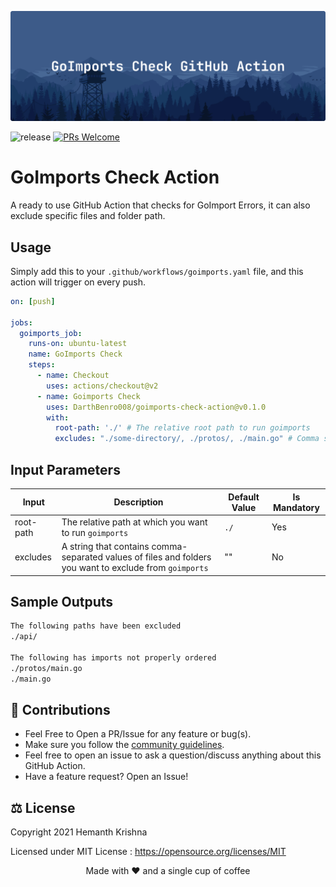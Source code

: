 ![Banner](assets/banner.png)

![release](https://img.shields.io/github/v/release/DarthBenro008/goimports-check-action)
[![PRs Welcome](https://img.shields.io/badge/PRs-welcome-brightgreen.svg)](https://github.com/DarthBenro008/goimports-check-action/issues/new/choose)
# GoImports Check Action

A ready to use GitHub Action that checks for GoImport Errors, it can also exclude specific files and folder path.


## Usage

Simply add this to your `.github/workflows/goimports.yaml` file, and this action will trigger on every push.

```yaml
on: [push]

jobs:
  goimports_job:
    runs-on: ubuntu-latest
    name: GoImports Check
    steps:
      - name: Checkout
        uses: actions/checkout@v2
      - name: Goimports Check
        uses: DarthBenro008/goimports-check-action@v0.1.0
        with:
          root-path: './' # The relative root path to run goimports
          excludes: "./some-directory/, ./protos/, ./main.go" # Comma seperated folder/files to exclude from GoImport scans
```

## Input Parameters

| Input     | Description                                                                                             | Default Value | Is Mandatory |
|-----------|---------------------------------------------------------------------------------------------------------|---------------|--------------|
| root-path | The relative path at which you want to run `goimports`                                                  | `./`          | Yes          |
| excludes  | A string that contains comma-separated values of files and folders you want to exclude from `goimports` | ""            | No           |

## Sample Outputs

```bash
The following paths have been excluded
./api/

The following has imports not properly ordered
./protos/main.go
./main.go
```


## 🤝 Contributions

- Feel Free to Open a PR/Issue for any feature or bug(s).
- Make sure you follow the [community guidelines](https://docs.github.com/en/github/site-policy/github-community-guidelines).
- Feel free to open an issue to ask a question/discuss anything about this GitHub Action.
- Have a feature request? Open an Issue!

## ⚖ License

Copyright 2021 Hemanth Krishna

Licensed under MIT License : https://opensource.org/licenses/MIT

<p align="center">Made with ❤ and a single cup of coffee</p>

